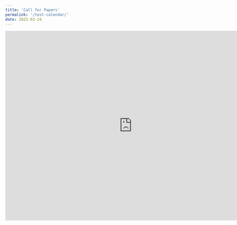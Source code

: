 ```yaml
---
title: 'Call for Papers'
permalink: '/test-calendar/'
date: 2022-03-24
---
```


<iframe src="https://calendar.google.com/calendar/embed?height=600&wkst=2&bgcolor=%23ffffff&ctz=Asia%2FTokyo&showTitle=0&showCalendars=0&showTabs=1&showNav=1&mode=WEEK&hl=en&src=bnU1OHFvOTBtdjZpN2thOGpyZHZycnRnNTBAZ3JvdXAuY2FsZW5kYXIuZ29vZ2xlLmNvbQ&color=%23A79B8E" style="border-width:0" width="800" height="600" frameborder="0" scrolling="no"></iframe>
